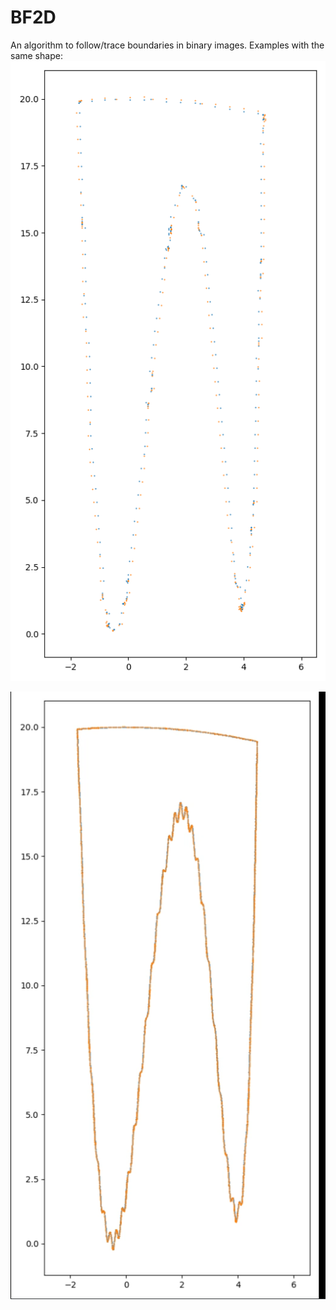 # BF2D
An algorithm to follow/trace boundaries in binary images. Examples with the same shape:
![Example boundary trace, low precision](compl6.png?raw=true "Example boundary trace, low precision")

![Example boundary trace, high precision](compl5.png?raw=true "Example boundary trace, high precision")
